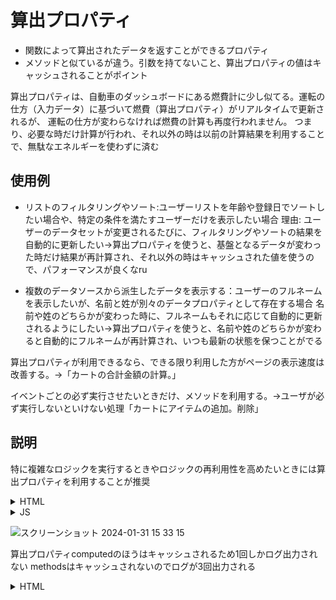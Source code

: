 # 算出プロパティ
- 関数によって算出されたデータを返すことができるプロパティ
- メソッドと似ているが違う。引数を持てないこと、算出プロパティの値はキャッシュされることがポイント

算出プロパティは、自動車のダッシュボードにある燃費計に少し似てる。運転の仕方（入力データ）に基づいて燃費（算出プロパティ）がリアルタイムで更新されるが、
運転の仕方が変わらなければ燃費の計算も再度行われません。
つまり、必要な時だけ計算が行われ、それ以外の時は以前の計算結果を利用することで、無駄なエネルギーを使わずに済む

## 使用例
- リストのフィルタリングやソート:ユーザーリストを年齢や登録日でソートしたい場合や、特定の条件を満たすユーザーだけを表示したい場合
理由: ユーザーのデータセットが変更されるたびに、フィルタリングやソートの結果を自動的に更新したい->算出プロパティを使うと、基盤となるデータが変わった時だけ結果が再計算され、それ以外の時はキャッシュされた値を使うので、パフォーマンスが良くなru

- 複数のデータソースから派生したデータを表示する：ユーザーのフルネームを表示したいが、名前と姓が別々のデータプロパティとして存在する場合
名前や姓のどちらかが変わった時に、フルネームもそれに応じて自動的に更新されるようにしたい→算出プロパティを使うと、名前や姓のどちらかが変わると自動的にフルネームが再計算され、いつも最新の状態を保つことがでる

算出プロパティが利用できるなら、できる限り利用した方がページの表示速度は改善する。→「カートの合計金額の計算。」

イベントごとの必ず実行させたいときだけ、メソッドを利用する。→ユーザが必ず実行しないといけない処理「カートにアイテムの追加。削除」


## 説明
 特に複雑なロジックを実行するときやロジックの再利用性を高めたいときには算出プロパティを利用することが推奨

 <details>
  <summary>HTML</summary>
  
```
<!DOCTYPE html>
<html lang="ja">
  <head>
    <meta charset="utf-8" />
    <meta http-equiv="X-UA-Compatible" content="IE=edge" />
    <meta name="viewport" content="width=device-width, initial-scale=1.0" />
    <title>Vue.js 3</title>
    <link rel="stylesheet" href="css/main.css" />
  </head>
  <body>
    <div id="app">
      <!-- <p>{{ message }}</p> -->

      <!-- プロパティなので引数はなし。テンプレートで呼び出しする時はcomputedメソッドを出力。 -->
      <!-- <p>{{ reversedMessage }}</p> -->
      <!-- メソッドなので引数は必要。methodsを出力 -->
      <!-- <p>{{ reversedMessageMethod() }}</p> -->

      <h2>computed</h2>
      <ol>
        <li>{{ computedNumber }}</li>
        <li>{{ computedNumber }}</li>
        <li>{{ computedNumber }}</li>
      </ol>

      <h2>methods</h2>
      <ol>
        <li>{{ methodsNumber() }}</li>
        <li>{{ methodsNumber() }}</li>
        <li>{{ methodsNumber() }}</li>
      </ol>
    </div>
    <script src="https://unpkg.com/vue@3.1.5"></script>
    <script src="js/main.js"></script>
  </body>
</html>

```

</details>

<details>
  <summary>JS</summary>
  
```
const app = Vue.createApp({
  data: () => ({
    // message: 'Hello, Vue.js',
  }),
  //computedは、キャッシュがある。messageプロパティが変わらない限りは
  // reversedMessageに何度アクセスしても関数を再び実行することなく
  // 以前計算された結果を瞬時に返します
  // computed: {
  //   reversedMessage: function () {
  //     return this.message.split('').reverse().join('');
  //   },
  // },

  computed: {
    computedNumber: function () {
      console.log('computed!');
      return Math.random();
    },
  },

  // methodsはキャッシュなし。呼び出されるたびに関数の処理を行って処理を返します
  // methods: {
  //   reversedMessageMethod: function () {
  //     return this.message.split('').reverse().join('');
  //   },
  // },

  methods: {
    methodsNumber: function () {
      console.log('methods!');
      return Math.random();
    },
  },
});
app.mount('#app');

```
</details>


![スクリーンショット 2024-01-31 15 33 15](https://github.com/kb8864/TIL/assets/128299525/63eae545-4022-4f9d-b3dc-0bd7f41cb61a)

算出プロパティcomputedのほうはキャッシュされるため1回しかログ出力されない
methodsはキャッシュされないのでログが3回出力される

<details>
  <summary>HTML</summary>
  
```

<!DOCTYPE html>
<html lang="ja">
<head>
  <meta charset="UTF-8">
  <title>sample</title>
  <script src="https://cdn.jsdelivr.net/npm/vue@2.5.17/dist/vue.js"></script>
</head>
<body>
<div id="app">
  <button @click="flg = !flg">表示切り替え</button>
  <p v-if="flg">
    メソッド: {{ method() }} <br/>
    算出プロパティ: {{ prop }} 
  </p>
</div>
<script>
  new Vue({
    el: '#app',
    data: {
      flg: true
    },
    methods: {
      method() {
        return (new Date()).toLocaleString()
      }
    },
    computed: {
      prop() {
        return (new Date()).toLocaleString()
      },
    }
  });
</script>
</body>
</html>

```

</details>
